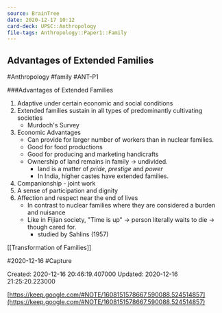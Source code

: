 ```yaml
---
source: BrainTree
date: 2020-12-17 10:12
card-deck: UPSC::Anthropology
file-tags: Anthropology::Paper1::Family
---
```


## Advantages of Extended Families


#Anthropology #family #ANT-P1

###Advantages of Extended Families
1. Adaptive under certain economic and social conditions
2. Extended families sustain in all types of predominantly cultivating societies
	- Murdoch's Survey
3. Economic Advantages
	- Can provide for larger number of workers than in nuclear families.
	- Good for food productions
	- Good for producing and marketing handicrafts
	- Ownership of land remains in family -> undivided.
		- land is a matter of *pride*, *prestige* and *power*
		- In India, higher castes have extended families.
4. Companionship - joint work
5. A sense of participation and dignity 
6. Affection and respect near the end of lives
	- In contrast to nuclear families where they are considered a burden and nuisance 
	- Like in Fijian society, "Time is up" -> person literally waits to die -> though cared for.
		- studied by Sahlins (1957)
 
[[Transformation of Families]]
	

 #2020-12-16 #Capture

Created: 2020-12-16 20:46:19.407000      Updated: 2020-12-16 21:25:20.223000

[https://keep.google.com/#NOTE/1608151578667.590088.524514857](https://keep.google.com/#NOTE/1608151578667.590088.524514857)


